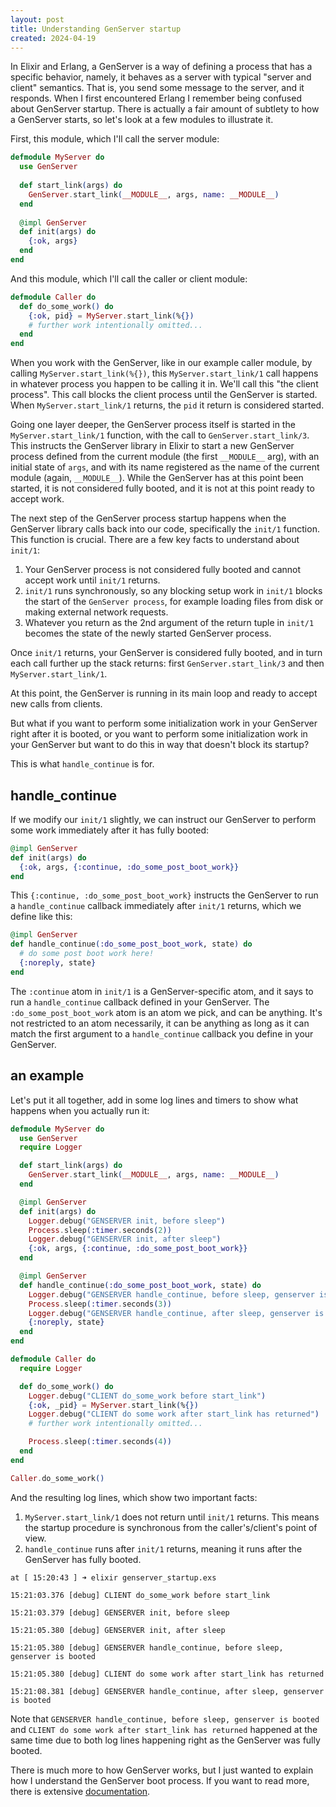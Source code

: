 ```yaml
---
layout: post
title: Understanding GenServer startup
created: 2024-04-19
---
```


In Elixir and Erlang, a GenServer is a way of defining a process that has a specific behavior, namely,
it behaves as a server with typical "server and client" semantics. That is, you send some message to the server, and it responds. When I first encountered Erlang I remember being confused about GenServer startup.
There is actually a fair amount of subtlety to how a GenServer starts, so let's look at a few modules to illustrate it.

First, this module, which I'll call the server module:

```elixir
defmodule MyServer do
  use GenServer
  
  def start_link(args) do
    GenServer.start_link(__MODULE__, args, name: __MODULE__)
  end
  
  @impl GenServer
  def init(args) do
    {:ok, args}
  end
end
```

And this module, which I'll call the caller or client module:

```elixir
defmodule Caller do
  def do_some_work() do
    {:ok, pid} = MyServer.start_link(%{})
    # further work intentionally omitted...
  end
end
```


When you work with the GenServer, like in our example caller module, by calling `MyServer.start_link(%{})`, this `MyServer.start_link/1` call happens in whatever process you happen to be calling it in. We'll call this "the client process". This call blocks the client process until the GenServer is started. When `MyServer.start_link/1` returns, the `pid` it return is considered started.

Going one layer deeper, the GenServer process itself is started in the `MyServer.start_link/1` function, with the call to `GenServer.start_link/3`. This instructs the GenServer library in Elixir to start a new GenServer process defined from the current module (the first `__MODULE__` arg), with an initial state of `args`, and with its name registered as the name of the current module (again, `__MODULE__`). While the GenServer has at this point been started, it is not considered fully booted, and it is not at this point ready to accept work.

The next step of the GenServer process startup happens when the GenServer library calls back into our code, specifically the `init/1` function. This function is crucial. There are a few key facts to understand about `init/1`:

1. Your GenServer process is not considered fully booted and cannot accept work until `init/1` returns.
2. `init/1` runs synchronously, so any blocking setup work in `init/1` blocks the start of the `GenServer process`, for example loading files from disk or making external network requests.
3. Whatever you return as the 2nd argument of the return tuple in `init/1` becomes the state of the newly started GenServer process.

Once `init/1` returns, your GenServer is considered fully booted, and in turn each call further up the stack returns: first `GenServer.start_link/3` and then `MyServer.start_link/1`.

At this point, the GenServer is running in its main loop and ready to accept new calls from clients.

But what if you want to perform some initialization work in your GenServer right after it is booted, or you want to perform some initialization work in your GenServer but want to do this in way that doesn't block its startup?

This is what `handle_continue` is for.

## handle_continue

If we modify our `init/1` slightly, we can instruct our GenServer to perform some work immediately after it has fully booted:

```elixir
@impl GenServer
def init(args) do
  {:ok, args, {:continue, :do_some_post_boot_work}}
end
```

This `{:continue, :do_some_post_boot_work}` instructs the GenServer to run a `handle_continue` callback immediately after `init/1` returns, which we define like this:

```elixir
@impl GenServer
def handle_continue(:do_some_post_boot_work, state) do
  # do some post boot work here!
  {:noreply, state}
end
```

The `:continue` atom in `init/1` is a GenServer-specific atom, and it says to run a `handle_continue` callback defined in your GenServer. The `:do_some_post_boot_work` atom is an atom we pick, and can be anything. It's not restricted to an atom necessarily, it can be anything as long as it can match the first argument to a `handle_continue` callback you define in your GenServer.

## an example

Let's put it all together, add in some log lines and timers to show what happens when you actually run it:

```elixir
defmodule MyServer do
  use GenServer
  require Logger

  def start_link(args) do
    GenServer.start_link(__MODULE__, args, name: __MODULE__)
  end

  @impl GenServer
  def init(args) do
    Logger.debug("GENSERVER init, before sleep")
    Process.sleep(:timer.seconds(2))
    Logger.debug("GENSERVER init, after sleep")
    {:ok, args, {:continue, :do_some_post_boot_work}}
  end

  @impl GenServer
  def handle_continue(:do_some_post_boot_work, state) do
    Logger.debug("GENSERVER handle_continue, before sleep, genserver is booted")
    Process.sleep(:timer.seconds(3))
    Logger.debug("GENSERVER handle_continue, after sleep, genserver is booted")
    {:noreply, state}
  end
end

defmodule Caller do
  require Logger

  def do_some_work() do
    Logger.debug("CLIENT do_some_work before start_link")
    {:ok, _pid} = MyServer.start_link(%{})
    Logger.debug("CLIENT do some work after start_link has returned")
    # further work intentionally omitted...

    Process.sleep(:timer.seconds(4))
  end
end

Caller.do_some_work()
```

And the resulting log lines, which show two important facts:
1. `MyServer.start_link/1` does not return until `init/1` returns. This means the startup procedure is synchronous from the caller's/client's point of view.
2. `handle_continue` runs after `init/1` returns, meaning it runs after the GenServer has fully booted.

```
at [ 15:20:43 ] ➜ elixir genserver_startup.exs

15:21:03.376 [debug] CLIENT do_some_work before start_link

15:21:03.379 [debug] GENSERVER init, before sleep

15:21:05.380 [debug] GENSERVER init, after sleep

15:21:05.380 [debug] GENSERVER handle_continue, before sleep, genserver is booted

15:21:05.380 [debug] CLIENT do some work after start_link has returned

15:21:08.381 [debug] GENSERVER handle_continue, after sleep, genserver is booted
```

Note that `GENSERVER handle_continue, before sleep, genserver is booted` and `CLIENT do some work after start_link has returned` happened at the same time due to both log lines happening right as the GenServer was fully booted.

There is much more to how GenServer works, but I just wanted to explain how I understand the GenServer boot process. If you want to read more, there is extensive [documentation](https://hexdocs.pm/elixir/GenServer.html).
